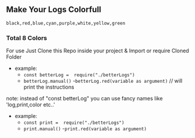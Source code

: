 ## Make Your Logs Colorfull

`black,red,blue,cyan,purple,white,yellow,green`

### Total 8 Colors

For use Just Clone this Repo inside your project
&
Import or require Cloned Folder

- example:
  - `const betterLog =  require("./betterLogs")`
  - `betterLog.manual()` -`betterLog.red(variable as argument)`
    // will print the instructions

note: instead of "const betterLog" you can use fancy names like 'log,print,color etc..'
- example:
  - `const print =  require("./betterLogs")`
  - `print.manual()` -`print.red(variable as argument)`